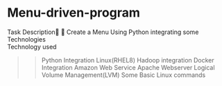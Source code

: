 # Menu-driven-program
Task Description📄 
🔰 Create a Menu Using Python integrating some Technologies  
Technology used  
>>Python Integration 
>>Linux(RHEL8)
>>Hadoop integration 
>>Docker Integration 
>>Amazon Web Service 
>>Apache Webserver 
>>Logical Volume Management(LVM)
>>Some Basic Linux commands
